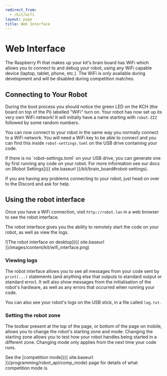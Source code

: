 ```yaml
---
redirect_from:
  - /kit/wifi
layout: page
title: Web Interface
---
```



# Web Interface

The Raspberry Pi that makes up your kit's brain board has WiFi which allows you to connect to and debug your robot, using any WiFi capable device (laptop, tablet, phone, etc.).
The WiFi is only available during development and will be disabled during competition matches.

## Connecting to Your Robot

During the boot process you should notice the green LED on the KCH (the board on top of the Pi) labelled "WiFi" turn on.
Your robot has now set up its very own WiFi network!
It will initially have a name starting with `robot-ZZZ` followed by some random numbers.

You can now connect to your robot in the same way you normally connect to a WiFi network.
You will need a WiFi key to be able to connect and you can find this inside `robot-settings.toml` on the USB drive containing your code.

<div class="info" markdown="1">
If there is no `robot-settings.toml` on your USB drive, you can generate one by first running any code on your robot.
For more information see our docs on [Robot Settings]({{ site.baseurl }}/kit/brain_board#robot-settings).
</div>

If you are having any problems connecting to your robot, just head on over to the Discord and ask for help.


## Using the robot interface

Once you have a WiFi connection, visit `http://robot.lan` in a web browser to see the robot interface.

The robot interface gives you the ability to remotely start the code on your robot, as well as view the logs.

![The robot interface on desktop]({{ site.baseurl }}/images/content/kit/wifi_interface.png)


### Viewing logs

The robot interface allows you to see all messages from your code sent by `print(...)` statements (and anything else that outputs to standard output or standard error).
It will also show messages from the initialisation of the robot's hardware, as well as any errors that occurred when running your code.

You can also see your robot's logs on the USB stick, in a file called
`log.txt`.


### Setting the robot zone

The toolbar present at the top of the page, or bottom of the page on mobile, allows you to change the robot's starting zone and mode.
Changing the starting zone allows you to test how your robot handles being started in a different zone.
Changing mode only applies from the next time your code runs.

See the [competition mode]({{ site.baseurl }}/programming/robot_api/comp_mode) page for details of what competition mode is.
